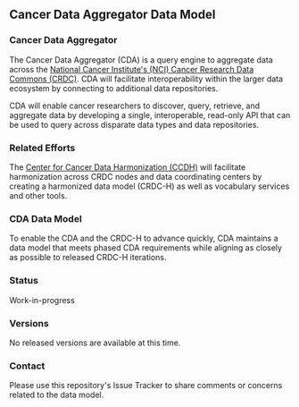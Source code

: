 ## Cancer Data Aggregator Data Model


### Cancer Data Aggregator
The Cancer Data Aggregator (CDA) is a query engine to aggregate data across the  [National Cancer Institute's (NCI) Cancer Research Data Commons (CRDC)](https://datascience.cancer.gov/data-commons). CDA will facilitate interoperability within the larger data ecosystem by connecting to additional data repositories.

CDA will enable cancer researchers to discover, query, retrieve, and aggregate data by developing a single, interoperable, read-only API that can be used to query across disparate data types and data repositories.

### Related Efforts
The [Center for Cancer Data Harmonization (CCDH)](https://datacommons.cancer.gov/center-cancer-data-harmonization) will facilitate harmonization across CRDC nodes and data coordinating centers by creating a harmonized data model (CRDC-H) as well as vocabulary services and other tools.

### CDA Data Model
To enable the CDA and the CRDC-H to advance quickly, CDA maintains a data model that meets phased CDA requirements while aligning as closely as possible to released CRDC-H iterations.  
  
### Status
Work-in-progress

### Versions
No released versions are available at this time.

### Contact
Please use this repository's Issue Tracker to share comments or concerns related to the data model.

